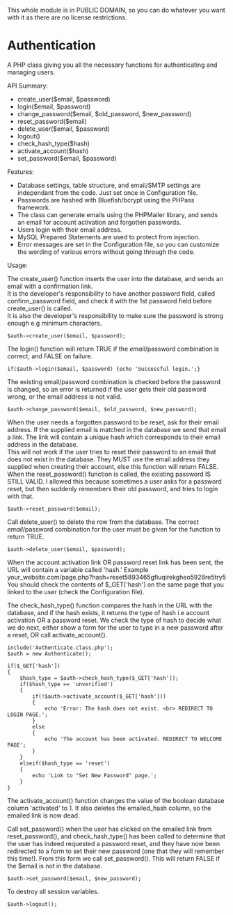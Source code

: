 This whole module is in PUBLIC DOMAIN, so you can do whatever you want with it as there are no license restrictions.

Authentication 
=====================

A PHP class giving you all the necessary functions for authenticating and managing users.

API Summary:

- create_user($email, $password)
- login($email, $password)
- change_password($email, $old_password, $new_password)
- reset_password($email)
- delete_user($email, $password)
- logout()
- check_hash_type($hash)
- activate_account($hash)
- set_password($email, $password)

Features:

- Database settings, table structure, and email/SMTP settings are independant from the code. Just set once in Configuration file.
- Passwords are hashed with Bluefish/bcrypt using the PHPass framework. 
- The class can generate emails using the PHPMailer library, and sends an email for account activation and forgotten passwords.
- Users login with their email address.
- MySQL Prepared Statements are used to protect from injection.
- Error messages are set in the Configuration file, so you can customize the wording of various errors without going through the code. 

Usage:

The create_user() function inserts the user into the database, and sends an email with a confirmation link.  
It is the developer's responsibility to have another password field, called confirm_password field, and check it with the 1st password field before create_user() is called.  
It is also the developer's responsibility to make sure the password is strong enough e.g minimum characters.   

    $auth->create_user($email, $password);  

The login() function will return TRUE if the $email/$password combination is correct, and FALSE on failure.  

    if($auth->login($email, $password) {echo 'Successful login.';}

The existing email/password combination is checked before the password is changed, so an error is returned if the user gets their old password wrong, or the email address is not valid.  

    $auth->change_password($email, $old_password, $new_password);

When the user needs a forgotten password to be reset, ask for their email address. If the supplied email is matched in the database we send that email a link. The link will contain a unique hash which corresponds to their email address in the database.   
This will not work if the user tries to reset their password to an email that does not exist in the database. They MUST use the email address they supplied when creating their account, else this function will return FALSE.    
When the reset_password() function is called, the existing password IS STILL VALID. I allowed this because sometimes a user asks for a password reset, but then suddenly remembers their old password, and tries to login with that.  

    $auth->reset_password($email);
    
Call delete_user() to delete the row from the database. The correct $email/$password combination for the user must be given for the function to return TRUE.

    $auth->delete_user($email, $password);

When the account activation link OR password reset link has been sent, the URL will contain a variable called 'hash.' Example your_website.com/page.php?hash=reset5893465gfiuqirekgheo5928re5try5
You should check the contents of $_GET['hash'] on the same page that you linked to the user (check the Configuration file).

The check_hash_type() function compares the hash in the URL with the database, and if the hash exists, it returns the type of hash i.e account activation OR a password reset.
We check the type of hash to decide what we do next, either show a form for the user to type in a new password after a reset, OR call activate_account().

    include('Authenticate.class.php');
    $auth = new Authenticate();
	    
    if($_GET['hash'])
    {
        $hash_type = $auth->check_hash_type($_GET['hash']);
        if($hash_type == 'unverified')
        {
            if(!$auth->activate_account($_GET['hash']))
            {
                echo 'Error: The hash does not exist. <br> REDIRECT TO LOGIN PAGE.';
            }
            else
            {
                echo 'The account has been activated. REDIRECT TO WELCOME PAGE';
            }
        }
        elseif($hash_type == 'reset')
        {
            echo 'Link to "Set New Password" page.';
        }
    }
The activate_account() function changes the value of the boolean database column 'activated' to 1. It also deletes the emailed_hash column, so the emailed link is now dead.

Call set_password() when the user has clicked on the emailed link from reset_password(), and check_hash_type() has been called to determine that the user has indeed requested a password reset, and they have now been redirected
 to a form to set their new password (one that they will remember this time!). From this form we call set_password(). 
This will return FALSE if the $email is not in the database.

    $auth->set_password($email, $new_password);

To destroy all session variables.

    $auth->logout();
